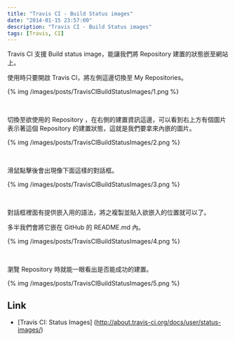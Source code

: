 ```yaml
---
title: "Travis CI - Build Status images"
date: "2014-01-15 23:57:00"
description: "Travis CI - Build Status images"
tags: [Travis, CI]
---
```



Travis CI 支援 Build status image，能讓我們將 Repository 建置的狀態嵌至網站上。  

<!-- More -->

使用時只要開啟 Travis CI，將左側這邊切換至 My Repositories。  

{% img /images/posts/TravisCIBuildStatusImages/1.png %}

<br/>


切換至欲使用的 Repository ，在右側的建置資訊這邊，可以看到右上方有個圖片表示著這個 Repository 的建置狀態，這就是我們要拿來內嵌的圖片。

{% img /images/posts/TravisCIBuildStatusImages/2.png %}

<br/>


滑鼠點擊後會出現像下面這樣的對話框。  

{% img /images/posts/TravisCIBuildStatusImages/3.png %}

<br/>


對話框裡面有提供嵌入用的語法，將之複製並貼入欲嵌入的位置就可以了。  

多半我們會將它嵌在 GitHub 的 README.md 內。  

{% img /images/posts/TravisCIBuildStatusImages/4.png %}

<br/>


瀏覽 Repository 時就能一眼看出是否能成功的建置。  

{% img /images/posts/TravisCIBuildStatusImages/5.png %}


Link
----
* [Travis CI: Status Images] (http://about.travis-ci.org/docs/user/status-images/)
